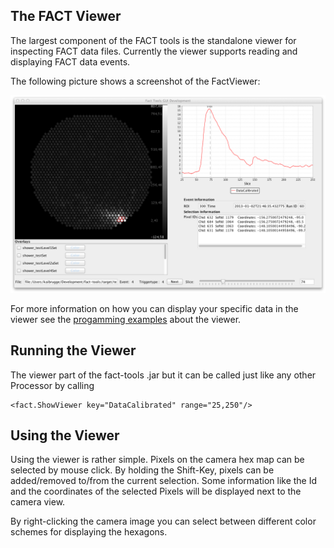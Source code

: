The FACT Viewer
--------------

The largest component of the FACT tools is the standalone viewer for
inspecting FACT data files. Currently the viewer supports reading and
displaying FACT data events.

The following picture shows a screenshot of the FactViewer:

<div id="textimg">
   <img src="images/fact-viewer-screen1.png" style="width:700px;" />
</div>


For more information on how you can display your specific data in the viewer see the
[progamming examples](programming_examples/displaying.html) about the viewer.
    

## Running the Viewer

The viewer part of the fact-tools .jar but it can be called just like any other Processor by calling

    <fact.ShowViewer key="DataCalibrated" range="25,250"/>


## Using the Viewer

Using the viewer is rather simple. Pixels on the camera hex map
can be selected by mouse click. By holding the Shift-Key, pixels can
be added/removed to/from the current selection. Some information like 
the Id and the coordinates of the selected Pixels will be displayed next to the camera view.

By right-clicking the camera image you can select between different color
schemes for displaying the hexagons.



